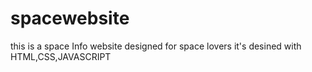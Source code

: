# spacewebsite
this is a space Info website designed for space lovers
it's desined with HTML,CSS,JAVASCRIPT
